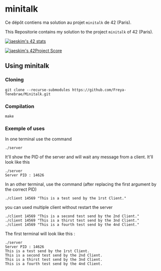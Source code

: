 # minitalk

Ce dépôt contiens ma solution au projet `minitalk` de 42 (Paris).

This Repositorie contains my solution to the project `minitalk` of 42 (Paris).

[![jaeskim's 42 stats](https://badge42.herokuapp.com/api/stats/cmaginot?cursus=42cursus&privacyName=true)](https://github.com/JaeSeoKim/badge42)

[![jaeskim's 42Project Score](https://badge42.herokuapp.com/api/project/cmaginot/minitalk)](https://github.com/JaeSeoKim/badge42)

## Using minitalk

### Cloning

```shell
git clone --recurse-submodules https://github.com/Freya-Tenebrae/Minitalk.git
```

### Compilation

```shell
make
```

### Exemple of uses


In one terminal use the command 

```shell
./server
```

It'll show the PID of the server and will wait any message from a client. It'll look like this
```shell
./server
Server PID : 14626

```
In an other terminal, use the command (after replacing the first argument by the correct PID)
```shell
./client 14569 "This is a test send by the 1rst Client."
```
you can used multiple client without restart the server
```shell
./client 14569 "This is a second test send by the 2nd Client."
./client 14569 "This is a thirst test send by the 3nd Client."
./client 14569 "This is a fourth test send by the 4nd Client."
```

The first terminal will look like this :
```shell
./server
Server PID : 14626
This is a test send by the 1rst Client.
This is a second test send by the 2nd Client.
This is a thirst test send by the 3nd Client.
This is a fourth test send by the 4nd Client.
```
